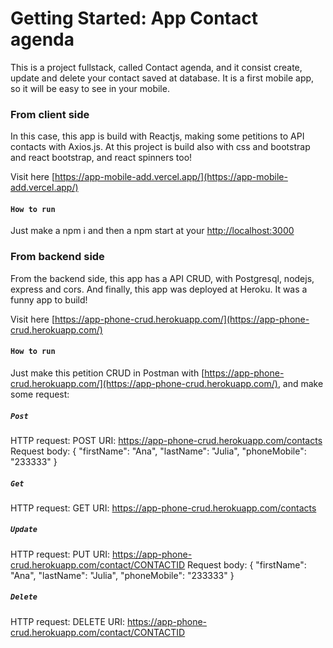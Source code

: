 # Getting Started: App Contact agenda

This is a project fullstack, called Contact agenda, and it consist create, update and delete your contact saved at database. It is a first mobile app, so it will be easy to see in your mobile. 

### From client side

In this case, this app is build with Reactjs, making some petitions to API contacts with Axios.js.
At this project is build also with css and bootstrap and react bootstrap, and react spinners too!

Visit here [https://app-mobile-add.vercel.app/](https://app-mobile-add.vercel.app/)

#### `How to run`

Just make a npm i and then a npm start at your [http://localhost:3000](http://localhost:3000)

### From backend side

From the backend side, this app has a API CRUD, with Postgresql, nodejs, express and cors. And finally, this app was deployed at Heroku. It was a funny app to build! 

Visit here [https://app-phone-crud.herokuapp.com/](https://app-phone-crud.herokuapp.com/)
#### `How to run`

Just make this petition CRUD in Postman with [https://app-phone-crud.herokuapp.com/](https://app-phone-crud.herokuapp.com/), and make some request:

##### `Post`
HTTP request: POST
URI: https://app-phone-crud.herokuapp.com/contacts
Request body:
{
    "firstName": "Ana", 
    "lastName": "Julia", 
    "phoneMobile": "233333"
}
##### `Get`
HTTP request: GET
URI: https://app-phone-crud.herokuapp.com/contacts

##### `Update`
HTTP request: PUT
URI: https://app-phone-crud.herokuapp.com/contact/CONTACTID
Request body:
{
    "firstName": "Ana", 
    "lastName": "Julia", 
    "phoneMobile": "233333"
}
##### `Delete`
HTTP request: DELETE
URI: https://app-phone-crud.herokuapp.com/contact/CONTACTID


